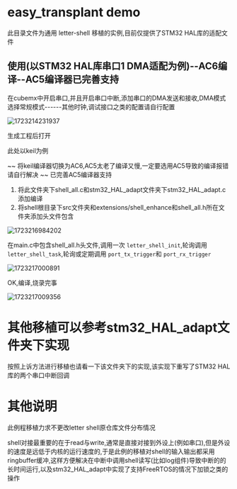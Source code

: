 # easy_transplant demo

此目录文件为通用 letter-shell 移植的实例,目前仅提供了STM32 HAL库的适配文件

## 使用(以STM32 HAL库串口1 DMA适配为例)--AC6编译--AC5编译器已完善支持

在cubemx中开启串口,并且开启串口中断,添加串口的DMA发送和接收,DMA模式选择常规模式------其他时钟,调试接口之类的配置请自行配置

![1723214231937](image/readme/1723214231937.png)

生成工程后打开

此处以keil为例

~~ 将keil编译器切换为AC6,AC5太老了编译又慢,一定要选用AC5导致的编译报错请自行解决 ~~ 已完善AC5编译器支持

1. 将此文件夹下shell_all.c和stm32_HAL_adapt文件夹下stm32_HAL_adapt.c添加编译
2. 将shell根目录下src文件夹和extensions/shell_enhance和shell_all.h所在文件夹添加头文件包含

![1723216984202](image/readme/1723216984202.png)

在main.c中包含shell_all.h头文件,调用一次 `letter_shell_init`,轮询调用 `letter_shell_task`,轮询或定期调用 `port_tx_trigger`和 `port_rx_trigger`

![1723217000891](image/readme/1723217000891.png)

OK,编译,烧录完事

![1723217009356](image/readme/1723217009356.png)

# 其他移植可以参考stm32_HAL_adapt文件夹下实现

按照上诉方法进行移植也请看一下该文件夹下的实现,该实现下重写了STM32 HAL库的两个串口中断回调

# 其他说明

此例程移植力求不更改letter shell原仓库文件分布情况

shell对接最重要的在于read与write,通常是直接对接到外设上(例如串口),但是外设的速度是远低于内核的运行速度的,于是此例的移植对shell的输入输出都采用ringbuffer缓冲,这样方便解决在中断中调用shell读写(比如log组件)导致中断的的长时间运行,以及stm32_HAL_adapt中实现了支持FreeRTOS的情况下加锁之类的操作
